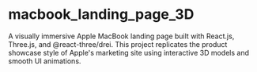 # macbook_landing_page_3D
A visually immersive Apple MacBook landing page built with React.js, Three.js, and @react-three/drei. This project replicates the product showcase style of Apple's marketing site using interactive 3D models and smooth UI animations.
